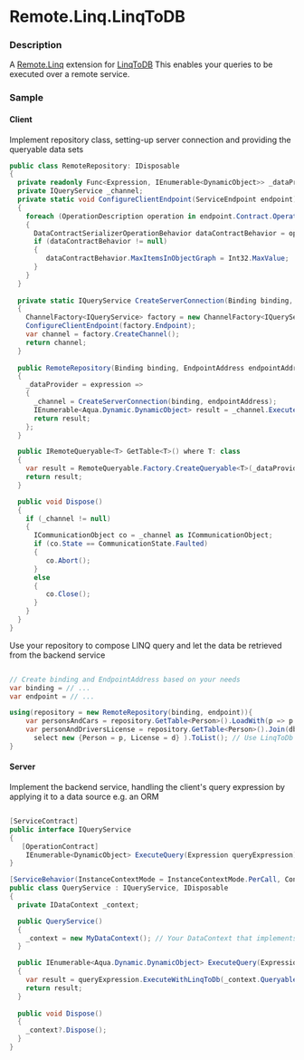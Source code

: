 # Remote.Linq.LinqToDB

### Description
A [Remote.Linq](https://github.com/6bee/Remote.Linq) extension for [LinqToDB](https://github.com/linq2db) 
This enables your queries to be executed over a remote service.

### Sample

#### Client

Implement repository class, setting-up server connection and providing the queryable data sets 
```C#
public class RemoteRepository: IDisposable
{
  private readonly Func<Expression, IEnumerable<DynamicObject>> _dataProvider;
  private IQueryService _channel;
  private static void ConfigureClientEndpoint(ServiceEndpoint endpoint)
  {
    foreach (OperationDescription operation in endpoint.Contract.Operations)
    {
      DataContractSerializerOperationBehavior dataContractBehavior = operation.Behaviors.Find<DataContractSerializerOperationBehavior>();
      if (dataContractBehavior != null)
      {
         dataContractBehavior.MaxItemsInObjectGraph = Int32.MaxValue;
      }
    }
  }
  
  private static IQueryService CreateServerConnection(Binding binding, EndpointAddress endpointAddress)
  {
    ChannelFactory<IQueryService> factory = new ChannelFactory<IQueryService>(binding, endpointAddress);
    ConfigureClientEndpoint(factory.Endpoint);
    var channel = factory.CreateChannel();
    return channel;
  }
 
  public RemoteRepository(Binding binding, EndpointAddress endpointAddress)
  {
    _dataProvider = expression =>
    {
      _channel = CreateServerConnection(binding, endpointAddress);
      IEnumerable<Aqua.Dynamic.DynamicObject> result = _channel.ExecuteQuery(expression);
      return result;
    };
  }

  public IRemoteQueryable<T> GetTable<T>() where T: class
  {
    var result = RemoteQueryable.Factory.CreateQueryable<T>(_dataProvider) as IRemoteQueryable<T>;
    return result;
  }

  public void Dispose()
  {
    if (_channel != null)
    {
      ICommunicationObject co = _channel as ICommunicationObject;
      if (co.State == CommunicationState.Faulted)
      {
         co.Abort();
      }
      else
      {
         co.Close();
      }
    }
  }
}
```

Use your repository to compose LINQ query and let the data be retrieved from the backend service
```C#

// Create binding and EndpointAddress based on your needs
var binding = // ...
var endpoint = // ...

using(repository = new RemoteRepository(binding, endpoint)){
    var personsAndCars = repository.GetTable<Person>().LoadWith(p => p.Cars).ToList();// Use LinqToDB LoadWith() extension
    var personAndDriversLicense = repository.GetTable<Person>().Join(db.GetTable<DriverLicense>(), (p, d) => p.Id == d.PersonId, (p, d) => 
      select new {Person = p, License = d} ).ToList(); // Use LinqToDb join extensions
}
```

#### Server

Implement the backend service, handling the client's query expression by applying it to a data source e.g. an ORM

```C#

[ServiceContract]
public interface IQueryService
{
   [OperationContract]
    IEnumerable<DynamicObject> ExecuteQuery(Expression queryExpression);
}

[ServiceBehavior(InstanceContextMode = InstanceContextMode.PerCall, ConcurrencyMode = ConcurrencyMode.Multiple)]
public class QueryService : IQueryService, IDisposable
{
  private IDataContext _context;

  public QueryService()
  {
    _context = new MyDataContext(); // Your DataContext that implements LinqToDB.Data.DataConnection
  }

  public IEnumerable<Aqua.Dynamic.DynamicObject> ExecuteQuery(Expression queryExpression)
  {
    var result = queryExpression.ExecuteWithLinqToDb(_context.QueryableProvider);
    return result;
  }
  
  public void Dispose()
  {
    _context?.Dispose();
  }
}
```
